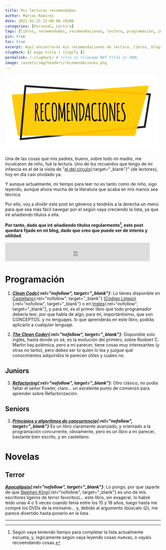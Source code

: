 ```yaml
---
title: Mis lecturas recomendadas
author: Marcos Ramírez
date: 2021-02-25 21:00:00 +0100
categories: [Personal, Lectura]
tags: [libros, recomendados, recomendaciones, lectura, programación, informática]
pin: true
toc: true
excerpt: Aquí encontrarás mis recomendaciones de lectura, libros, blogs, papers, etc... y, por supuesto, espero vuestras recomendaciones, tanto literatura técnica (informática), como novelas.
slugHack: {{ page.title | slugify }}
permalink: /:slugHack/ # title is filename NOT title in YAML
image: /assets/img/headers/recomendaciones.png
---
```

![Post Header](/assets/img/headers/recomendaciones.png)

Una de las cosas que mis padres, bueno, sobre todo mi madre, me inculcaron de niño, fué la lectura.
Uno de los recuerdos que tengo de mi infancia es el de la visita de "[el del círculo](https://www.circulo.es/){:target="_blank"}" (de lectores), hoy en día casi olvidado ya.

Y aunque actualmente, mi tiempo para leer no es tanto como de niño, sigo leyendo, aunque ahora mucha de la literatura que acaba en mis manos sea técnica.

Por ello, voy a dividir este post en géneros y tendréis a la derecha un menú para que sea más fácil navegar por el según vaya creciendo la lista, ya que iré añadiendo títulos a ella.

**Por tanto, dado que iré añadiendo títulos regularmente[^1], este post quedará fijado en mi blog, dado que creo que puede ser de interés y utilidad**.

<iframe src="https://rcm-eu.amazon-adsystem.com/e/cm?o=30&p=26&l=ur1&category=audiblees&banner=01TE432HXVN1N1H4F102&f=ifr&linkID=5db01fee75408df1b00f3d0bb49d1de3&t=vivirjugand03-21&tracking_id=vivirjugand03-21" width="468" height="60" scrolling="no" border="0" marginwidth="0" style="border:none;" frameborder="0"></iframe>

# Programación

1. ***[Clean Code](https://amzn.to/3aPT5VQ){:rel="nofollow", target="_blank"}***: Lo tienes disponible en [Castellano](https://amzn.to/3syncHv){:rel="nofollow", target="_blank"} [(Código Limpio)](https://amzn.to/3syncHv){:rel="nofollow", target="_blank"} o en [Ingles](https://amzn.to/3aPT5VQ){:rel="nofollow", target="_blank"}, y para mí, es el primer libro que todo programador debería leer, por que habla de algo, para mí, importántisimo, que son CONCEPTOS. y no lenguajes. lo que aprenderás en este libro, podrás aplicarlo a cualquier lenguaje.

2. ***[The Clean Coder](https://amzn.to/2ZPOaOj){:rel="nofollow", target="_blank"}***: Disponible solo inglés, hasta donde yo sé, es la evolución del primero, sobre Roobert C. Martin hay polémica, pero a mi parecer, tiene cosas muy interesantes (y otras no tanto), pero debes ser tú quien lo lea y juzgue qué conocmientos adquiridos le parecen útiles y cuales no.

## Juniors

3. ***[Refactoring](https://amzn.to/3qWOxCy){:rel="nofollow", target="_blank"}***: Otro clásico, no podía faltar el señor Fowler, claro... un excelente punto de comienzo para aprender sobre Refactorización.

## Seniors

3. ***[Principios y algoritmos de concurrencia](https://amzn.to/3aTHiWH){:rel="nofollow", target="_blank"}*** Es un libro claramente avanzado, y orientado a la programación concurrente, obviamente, pero es un libro a mi parecer, bastante bien escrito, y en castellano.

# Novelas

## Terror

***[Apocalipsis](https://amzn.to/3aV6A6C){:rel="nofollow", target="_blank"}***: Lo pongo, por que (aparte de que [Stephen King](https://amzn.to/37N8rbw){:rel="nofollow", target="_blank"} es uno de mis escritores ligeros de terror favoritos)... este libro, sin exagerar, lo habré leído unas 4 o 5 veces cuando tenía entre los 15 y 18 años, luego hasta me compré los DVDs de la miniserie... y, debido al argumento (búscalo 😛), me parece divertido hasta ponerlo en la lista.

---
[^1]: Según vaya teniendo tiempo para completar la lista actualmente escueta, y, logicamente según vaya leyendo cosas nuevas, o vayáis recoemdando cosas.
